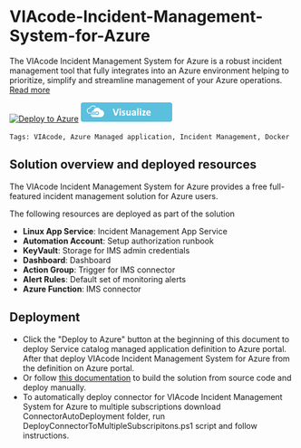 # VIAcode-Incident-Management-System-for-Azure

The VIAcode Incident Management System for Azure is a robust incident management tool that fully integrates into an Azure environment helping to prioritize, simplify and streamline management of your Azure operations. [Read more](https://www.viacode.com/viacode-incident-management-system/)

[![Deploy to Azure](https://azuredeploy.net/deploybutton.png)](https://portal.azure.com/#create/Microsoft.Template/uri/https%3A%2F%2Fraw.githubusercontent.com%2FVIAcode%2FVIAcode-Incident-Management-System-for-Azure%2Fdevelop%2Fazuredeploy.json)
[![Visualize](https://raw.githubusercontent.com/Azure/azure-quickstart-templates/master/1-CONTRIBUTION-GUIDE/images/visualizebutton.png)](http://armviz.io/#/?load=https%3A%2F%2Fraw.githubusercontent.com%2FVIAcode%2FVIAcode-Incident-Management-System-for-Azure%2Fdevelop%2FZammad%2FAppService%2FmainTemplate.json)

`Tags: VIAcode, Azure Managed application, Incident Management, Docker`

## Solution overview and deployed resources

The VIAcode Incident Management System for Azure provides a free full-featured incident management solution for Azure users.

The following resources are deployed as part of the solution

+ **Linux App Service**: Incident Management App Service
+ **Automation Account**: Setup authorization runbook
+ **KeyVault**: Storage for IMS admin credentials
+ **Dashboard**: Dashboard
+ **Action Group**: Trigger for IMS connector
+ **Alert Rules**: Default set of monitoring alerts
+ **Azure Function**: IMS connector

## Deployment

+ Click the "Deploy to Azure" button at the beginning of this document to deploy Service catalog managed application definition to Azure portal. After that deploy VIAcode Incident Management System for Azure from the definition on Azure portal.
+ Or follow [this documentation](https://github.com/VIAcode/VIAcode-Incident-Management-System-for-Azure/blob/develop/VIAcode%20Incident%20Management%20System%20for%20Azure%20deployment%20and%20сonfiguration%20guide.md) to build the solution from source code and deploy manually.
+ To automatically deploy connector for VIAcode Incident Management System for Azure to multiple subscriptions download ConnectorAutoDeployment folder, run DeployConnectorToMultipleSubscripitons.ps1 script and follow instructions.
